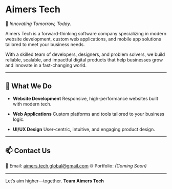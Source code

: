 # Aimers Tech

🚀 *Innovating Tomorrow, Today.*

Aimers Tech is a forward-thinking software company specializing in modern website development, custom web applications, and mobile app solutions tailored to meet your business needs.

With a skilled team of developers, designers, and problem solvers, we build reliable, scalable, and impactful digital products that help businesses grow and innovate in a fast-changing world.

---

## 💼 What We Do

- **Website Development**
  Responsive, high-performance websites built with modern tech.

- **Web Applications**
  Custom platforms and tools tailored to your business logic.

- **UI/UX Design**
  User-centric, intuitive, and engaging product design.

---

## 📫 Contact Us

📧 Email: [aimers.tech.global@gmail.com](mailto:aimers.tech.global@gmail.com)
🌐 Portfolio: *(Coming Soon)*

---

Let’s aim higher—together.
**Team Aimers Tech**
